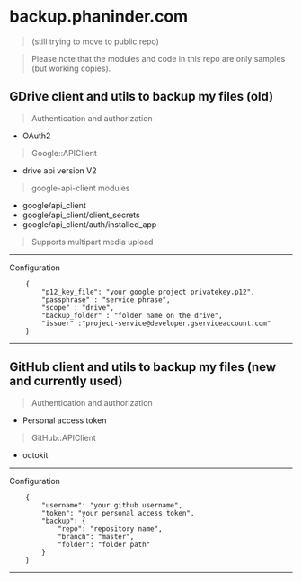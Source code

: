 backup.phaninder.com 
====================
> (still trying to move to public repo)

> Please note that the modules and code in this repo are only samples (but working copies).

## GDrive client and utils to backup my files (old)

> Authentication and authorization
* OAuth2

> Google::APIClient
* drive api version V2

> google-api-client modules
* google/api_client
* google/api_client/client_secrets
* google/api_client/auth/installed_app

> Supports multipart media upload

---------------------------------------------

Configuration

		{
			"p12_key_file": "your google project privatekey.p12",
			"passphrase" : "service phrase",
			"scope" : "drive",
			"backup_folder" : "folder name on the drive",
			"issuer" :"project-service@developer.gserviceaccount.com"
		}

--------
## GitHub client and utils to backup my files (new and currently used)

> Authentication and authorization
* Personal access token

> GitHub::APIClient
* octokit

---------------------------------------------

Configuration

		{
			"username": "your github username",
			"token": "your personal access token",
			"backup": {
				"repo": "repository name",
				"branch": "master",
				"folder": "folder path"
			}
		}

--------
